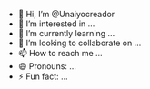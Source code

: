 - 👋 Hi, I’m @Unaiyocreador
- 👀 I’m interested in ...
- 🌱 I’m currently learning ...
- 💞️ I’m looking to collaborate on ...
- 📫 How to reach me ...
- 😄 Pronouns: ...
- ⚡ Fun fact: ...

<!---
Unaiyocreador/Unaiyocreador is a ✨ special ✨ repository because its `README.md` (this file) appears on your GitHub profile.
You can click the Preview link to take a look at your changes.
--->
